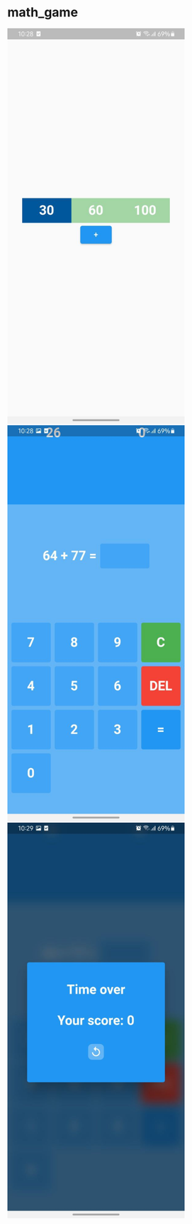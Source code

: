 # math_game

<img src="screen/1.jpg" width="400"/> <img src="screen/2.jpg" width="400"/> <img src="screen/3.jpg" width="400"/>


